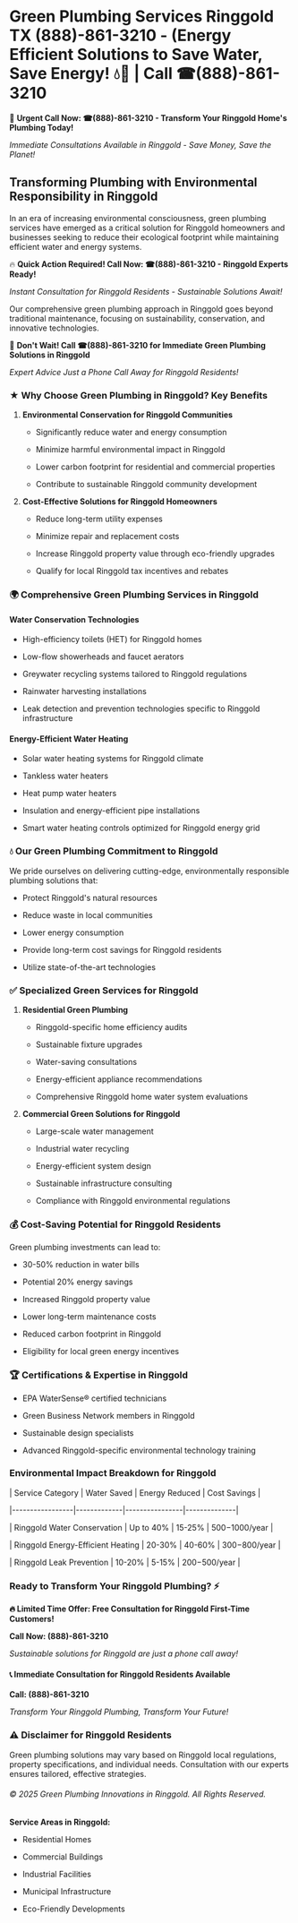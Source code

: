 # Green Plumbing Services Ringgold TX (888)-861-3210 - (Energy Efficient Solutions to Save Water, Save Energy! 💧🌿 | Call ☎(888)-861-3210

🚨 **Urgent Call Now: ☎(888)-861-3210 - Transform Your Ringgold Home's Plumbing Today!**
*Immediate Consultations Available in Ringgold - Save Money, Save the Planet!*

## Transforming Plumbing with Environmental Responsibility in Ringgold

In an era of increasing environmental consciousness, green plumbing services have emerged as a critical solution for Ringgold homeowners and businesses seeking to reduce their ecological footprint while maintaining efficient water and energy systems. 

🔥 **Quick Action Required! Call Now: ☎(888)-861-3210 - Ringgold Experts Ready!**
*Instant Consultation for Ringgold Residents - Sustainable Solutions Await!*

Our comprehensive green plumbing approach in Ringgold goes beyond traditional maintenance, focusing on sustainability, conservation, and innovative technologies.

🚨 **Don't Wait! Call ☎(888)-861-3210 for Immediate Green Plumbing Solutions in Ringgold**
*Expert Advice Just a Phone Call Away for Ringgold Residents!*

### ★ Why Choose Green Plumbing in Ringgold? Key Benefits

1. **Environmental Conservation for Ringgold Communities** 
   - Significantly reduce water and energy consumption
   - Minimize harmful environmental impact in Ringgold
   - Lower carbon footprint for residential and commercial properties
   - Contribute to sustainable Ringgold community development

2. **Cost-Effective Solutions for Ringgold Homeowners** 
   - Reduce long-term utility expenses
   - Minimize repair and replacement costs
   - Increase Ringgold property value through eco-friendly upgrades
   - Qualify for local Ringgold tax incentives and rebates

### 🌍 Comprehensive Green Plumbing Services in Ringgold

#### Water Conservation Technologies
- High-efficiency toilets (HET) for Ringgold homes
- Low-flow showerheads and faucet aerators
- Greywater recycling systems tailored to Ringgold regulations
- Rainwater harvesting installations
- Leak detection and prevention technologies specific to Ringgold infrastructure

#### Energy-Efficient Water Heating
- Solar water heating systems for Ringgold climate
- Tankless water heaters
- Heat pump water heaters
- Insulation and energy-efficient pipe installations
- Smart water heating controls optimized for Ringgold energy grid

### 💧 Our Green Plumbing Commitment to Ringgold

We pride ourselves on delivering cutting-edge, environmentally responsible plumbing solutions that:
- Protect Ringgold's natural resources
- Reduce waste in local communities
- Lower energy consumption
- Provide long-term cost savings for Ringgold residents
- Utilize state-of-the-art technologies

### ✅ Specialized Green Services for Ringgold

1. **Residential Green Plumbing**
   - Ringgold-specific home efficiency audits
   - Sustainable fixture upgrades
   - Water-saving consultations
   - Energy-efficient appliance recommendations
   - Comprehensive Ringgold home water system evaluations

2. **Commercial Green Solutions for Ringgold**
   - Large-scale water management
   - Industrial water recycling
   - Energy-efficient system design
   - Sustainable infrastructure consulting
   - Compliance with Ringgold environmental regulations

### 💰 Cost-Saving Potential for Ringgold Residents

Green plumbing investments can lead to:
- 30-50% reduction in water bills
- Potential 20% energy savings
- Increased Ringgold property value
- Lower long-term maintenance costs
- Reduced carbon footprint in Ringgold
- Eligibility for local green energy incentives

### 🏆 Certifications & Expertise in Ringgold

- EPA WaterSense® certified technicians
- Green Business Network members in Ringgold
- Sustainable design specialists
- Advanced Ringgold-specific environmental technology training

### Environmental Impact Breakdown for Ringgold

| Service Category | Water Saved | Energy Reduced | Cost Savings |
|-----------------|-------------|----------------|--------------|
| Ringgold Water Conservation | Up to 40% | 15-25% | $500-$1000/year |
| Ringgold Energy-Efficient Heating | 20-30% | 40-60% | $300-$800/year |
| Ringgold Leak Prevention | 10-20% | 5-15% | $200-$500/year |

### Ready to Transform Your Ringgold Plumbing? ⚡

**🔥 Limited Time Offer: Free Consultation for Ringgold First-Time Customers!**

**Call Now: (888)-861-3210**
*Sustainable solutions for Ringgold are just a phone call away!*

#### 📞 Immediate Consultation for Ringgold Residents Available

**Call: (888)-861-3210**
*Transform Your Ringgold Plumbing, Transform Your Future!*

### ⚠️ Disclaimer for Ringgold Residents

Green plumbing solutions may vary based on Ringgold local regulations, property specifications, and individual needs. Consultation with our experts ensures tailored, effective strategies.

###### © 2025 Green Plumbing Innovations in Ringgold. All Rights Reserved.

**Service Areas in Ringgold:** 
- Residential Homes
- Commercial Buildings
- Industrial Facilities
- Municipal Infrastructure
- Eco-Friendly Developments